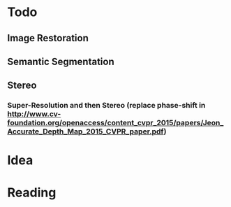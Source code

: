 # Todo
## Image Restoration
## Semantic Segmentation
## Stereo
### Super-Resolution and then Stereo (replace phase-shift in http://www.cv-foundation.org/openaccess/content_cvpr_2015/papers/Jeon_Accurate_Depth_Map_2015_CVPR_paper.pdf)
# Idea
# Reading
